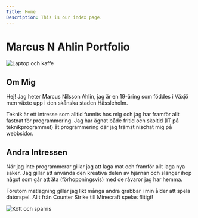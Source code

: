 ```yaml
---
Title: Home
Description: This is our index page.
---
```


Marcus N Ahlin Portfolio
==========================

<div class="col-home">
<picture>
    <source media="(min-width: 668px)" srcset="%base_url%/image/laptop_coffee_orange.jpg?q=80&h=500">
    <img src="%base_url%/image/laptop_coffee_orange?q=100" alt="Laptop och kaffe">
</picture>

<div class="right">
<h2 class="arrow">Om Mig</h2>
<p>
Hej! Jag heter Marcus Nilsson Ahlin, jag är en 19-åring som föddes i Växjö men växte upp i den skånska staden Hässleholm.

Teknik är ett intresse som alltid funnits hos mig och jag har framför allt fastnat för programmering. Jag har ägnat både fritid och skoltid (IT på teknikprogrammet) åt programmering där jag främst nischat mig på webbsidor.

</p>
</div>
</div>

<div class="col-home">

<div class="left">
<h2 class="arrow">Andra Intressen</h2>
<p>
När jag inte programmerar gillar jag att laga mat och framför allt laga nya saker. Jag gillar att använda den kreativa delen av hjärnan och slänger ihop något som går att äta (förhoppningsvis) med de råvaror jag har hemma.

Förutom matlagning gillar jag likt många andra grabbar i min ålder att spela datorspel. Allt från Counter Strike till Minecraft spelas flitigt! 
</p>
</div>

<picture>
    <source media="(min-width: 668px)" srcset="%base_url%/image/food.jpg?q=80">
    <img src="%base_url%/image/food.jpg?q=80" alt="Kött och sparris">
</picture>
</div>